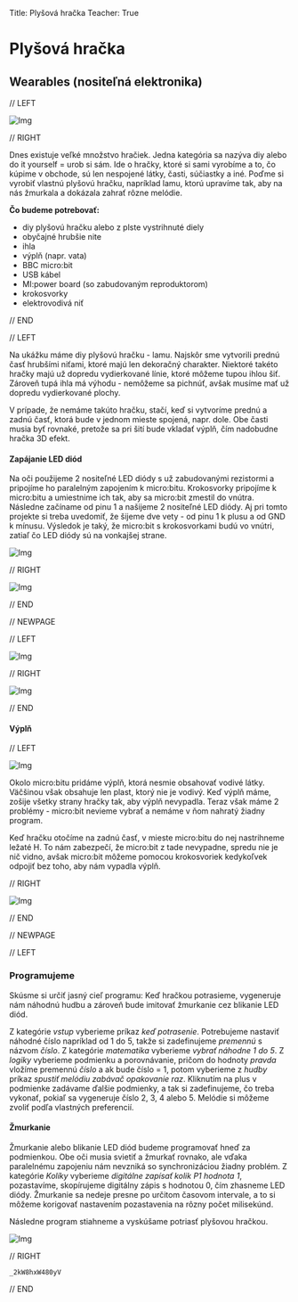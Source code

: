 Title:   	Plyšová hračka
Teacher:	True

# Plyšová hračka
## 	Wearables (nositeľná elektronika)

// LEFT

![Img](images/01_uvod.jpg)

// RIGHT

Dnes existuje veľké množstvo hračiek. Jedna kategória sa nazýva diy alebo do it yourself = urob si sám. Ide o hračky, ktoré si sami vyrobíme a to, čo kúpime v obchode, sú len nespojené látky, časti, súčiastky a iné. Poďme si vyrobiť vlastnú plyšovú hračku, napríklad lamu, ktorú upravíme tak, aby na nás žmurkala a dokázala zahrať rôzne melódie.

**Čo budeme potrebovať:**

*   diy plyšovú hračku alebo z plste vystrihnuté diely
*   obyčajné hrubšie nite
*   ihla
*   výplň (napr. vata)
*   BBC micro:bit
*   USB kábel
*   MI:power board (so zabudovaným reproduktorom)
*   krokosvorky
*   elektrovodivá niť

// END

// LEFT

Na ukážku máme diy plyšovú hračku - lamu. Najskôr sme vytvorili prednú časť hrubšími niťami, ktoré majú len dekoračný charakter. Niektoré takéto hračky majú už dopredu vydierkované línie, ktoré môžeme tupou ihlou šiť. Zároveň tupá ihla má výhodu - nemôžeme sa pichnúť, avšak musíme mať už dopredu vydierkované plochy.

V prípade, že nemáme takúto hračku, stačí, keď si vytvoríme prednú a zadnú časť, ktorá bude v jednom mieste spojená, napr. dole. Obe časti musia byť rovnaké, pretože sa pri šití bude vkladať výplň, čím nadobudne hračka 3D efekt.

#### Zapájanie LED diód

Na oči použijeme 2 nositeľné LED diódy s už zabudovanými rezistormi a pripojíme ho paralelným zapojením k micro:bitu. Krokosvorky pripojíme k micro:bitu a umiestnime ich tak, aby sa micro:bit zmestil do vnútra. Následne začíname od pinu 1 a našijeme 2 nositeľné LED diódy. Aj pri tomto projekte si treba uvedomiť, že šijeme dve vety - od pinu 1 k plusu a od GND k mínusu. Výsledok je taký, že micro:bit s krokosvorkami budú vo vnútri, zatiaľ čo LED diódy sú na vonkajšej strane.

![Img](images/04_vonka.jpg)

// RIGHT

![Img](images/02_predok.jpg)

// END

// NEWPAGE

// LEFT

![Img](images/03_vnutro.jpg)

// RIGHT

![Img](images/05_vypln.jpg)

// END

#### Výplň

// LEFT

![Img](images/06_H.jpg)

Okolo micro:bitu pridáme výplň, ktorá nesmie obsahovať vodivé látky. Väčšinou však obsahuje len plast, ktorý nie je vodivý. Keď výplň máme, zošije všetky strany hračky tak, aby výplň nevypadla. Teraz však máme 2 problémy - micro:bit nevieme vybrať a nemáme v ňom nahratý žiadny program.

Keď hračku otočíme na zadnú časť, v mieste micro:bitu do nej nastrihneme ležaté H. To nám zabezpečí, že micro:bit z tade nevypadne, spredu nie je nič vidno, avšak micro:bit môžeme pomocou krokosvoriek kedykoľvek odpojiť bez toho, aby nám vypadla výplň.

// RIGHT

![Img](images/07_final.jpg)

// END

// NEWPAGE

// LEFT

### Programujeme

Skúsme si určiť jasný cieľ programu: Keď hračkou potrasieme, vygeneruje nám náhodnú hudbu a zároveň bude imitovať žmurkanie cez blikanie LED diód.

Z kategórie _vstup_ vyberieme príkaz _keď potrasenie_. Potrebujeme nastaviť náhodné číslo napríklad od 1 do 5, takže si zadefinujeme _premennú_ s názvom _číslo_. Z kategórie _matematika_ vyberieme _vybrať náhodne 1 do 5_. Z _logiky_ vyberieme podmienku a porovnávanie, pričom do hodnoty _pravda_ vložíme premennú _číslo_ a ak bude číslo = 1, potom vyberieme z _hudby_ príkaz _spustiť melódiu zabávač opakovanie raz_. Kliknutím na plus v podmienke zadávame ďalšie podmienky, a tak si zadefinujeme, čo treba vykonať, pokiaľ sa vygeneruje číslo 2, 3, 4 alebo 5. Melódie si môžeme zvoliť podľa vlastných preferencií.

#### Žmurkanie

Žmurkanie alebo blikanie LED diód budeme programovať hneď za podmienkou. Obe oči musia svietiť a žmurkať rovnako, ale vďaka paralelnému zapojeniu nám nevzniká so synchronizáciou žiadny problém. Z kategórie _Kolíky_ vyberieme _digitálne zapísať kolik P1 hodnota 1_, pozastavíme, skopírujeme digitálny zápis s hodnotou 0, čím zhasneme LED diódy. Žmurkanie sa nedeje presne po určitom časovom intervale, a to si môžeme korigovať nastavením pozastavenia na rôzny počet milisekúnd. 

Následne program stiahneme a vyskúšame potriasť plyšovou hračkou. 

![Img](images/video.gif)

// RIGHT

```makecode
_2kW8hxW480yV
```

// END